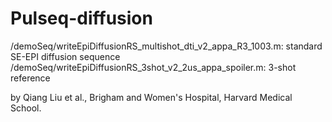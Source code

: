 # Pulseq-diffusion

/demoSeq/writeEpiDiffusionRS_multishot_dti_v2_appa_R3_1003.m: 
standard SE-EPI diffusion sequence
/demoSeq/writeEpiDiffusionRS_3shot_v2_2us_appa_spoiler.m: 
3-shot reference

by Qiang Liu et al., Brigham and Women's Hospital, Harvard Medical School.
